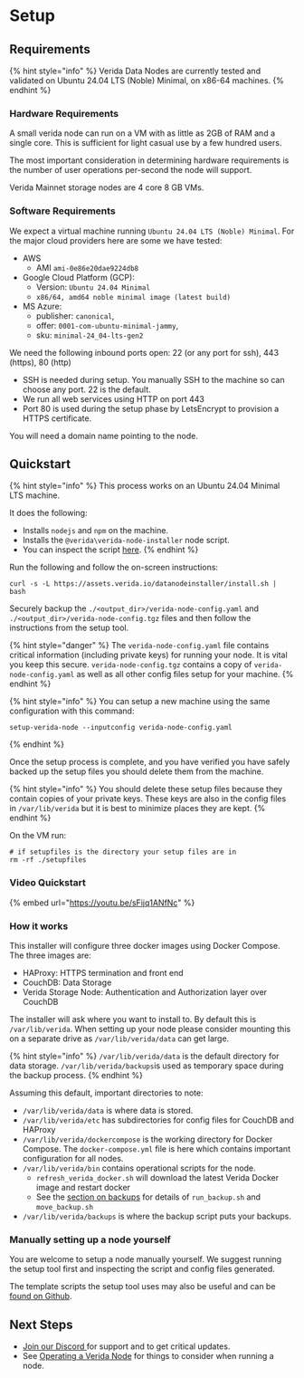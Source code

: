# Setup

## Requirements

{% hint style="info" %}
Verida Data Nodes are currently tested and validated on Ubuntu 24.04 LTS (Noble) Minimal, on x86-64 machines.
{% endhint %}

### Hardware Requirements

A small verida node can run on a VM with as little as 2GB of RAM and a single core. This is sufficient for light casual use by a few hundred users.

The most important consideration in determining hardware requirements is the number of user operations per-second the node will support.

Verida Mainnet storage nodes are 4 core 8 GB VMs.

### Software Requirements

We expect a virtual machine running `Ubuntu 24.04 LTS (Noble) Minimal`. For the major cloud providers here are some we have tested:

* AWS
  * AMI `ami-0e86e20dae9224db8`
* Google Cloud Platform (GCP):
  * Version: `Ubuntu 24.04 Minimal`
  * `x86/64, amd64 noble minimal image (latest build)`
* MS Azure:
  * publisher: `canonical`,
  * offer: `0001-com-ubuntu-minimal-jammy`,
  * sku: `minimal-24_04-lts-gen2`

We need the following inbound ports open: 22 (or any port for ssh), 443 (https), 80 (http)

* SSH is needed during setup. You manually SSH to the machine so can choose any port. 22 is the default.
* We run all web services using HTTP on port 443
* Port 80 is used during the setup phase by LetsEncrypt to provision a HTTPS certificate.

You will need a domain name pointing to the node.

## Quickstart

{% hint style="info" %}
This process works on an Ubuntu 24.04 Minimal LTS machine.

It does the following:

* Installs `nodejs` and `npm` on the machine.
* Installs the `@verida\verida-node-installer` node script.
* You can inspect the script [here](https://github.com/verida/storage-node-operators/blob/main/setup/installer/install.sh).
{% endhint %}

Run the following and follow the on-screen instructions:

```
curl -s -L https://assets.verida.io/datanodeinstaller/install.sh | bash
```

Securely backup the `./<output_dir>/verida-node-config.yaml` and `./<output_dir>/verida-node-config.tgz` files and then follow the instructions from the setup tool.

{% hint style="danger" %}
The `verida-node-config.yaml` file contains critical information (including private keys) for running your node. It is vital you keep this secure. `verida-node-config.tgz` contains a copy of `verida-node-config.yaml` as well as all other config files setup for your machine.
{% endhint %}

{% hint style="info" %}
You can setup a new machine using the same configuration with this command:

```
setup-verida-node --inputconfig verida-node-config.yaml
```
{% endhint %}

Once the setup process is complete, and you have verified you have safely backed up the setup files you should delete them from the machine.

{% hint style="info" %}
You should delete these setup files because they contain copies of your private keys. These keys are also in the config files in `/var/lib/verida` but it is best to minimize places they are kept.
{% endhint %}

On the VM run:

```
# if setupfiles is the directory your setup files are in 
rm -rf ./setupfiles
```

### Video Quickstart

{% embed url="https://youtu.be/sFijq1ANfNc" %}

### How it works

This installer will configure three docker images using Docker Compose. The three images are:

* HAProxy: HTTPS termination and front end
* CouchDB: Data Storage
* Verida Storage Node: Authentication and Authorization layer over CouchDB

The installer will ask where you want to install to. By default this is `/var/lib/verida`. When setting up your node please consider mounting this on a separate drive as `/var/lib/verida/data` can get large.

{% hint style="info" %}
`/var/lib/verida/data` is the default directory for data storage. `/var/lib/verida/backups`is used as temporary space during the backup process.
{% endhint %}

Assuming this default, important directories to note:

* `/var/lib/verida/data` is where data is stored.
* `/var/lib/verida/etc` has subdirectories for config files for CouchDB and HAProxy
* `/var/lib/verida/dockercompose` is the working directory for Docker Compose. The `docker-compose.yml` file is here which contains important configuration for all nodes.
* `/var/lib/verida/bin` contains operational scripts for the node.
  * `refresh_verida_docker.sh` will download the latest Verida Docker image and restart docker
  * See the [section on backups](broken-reference) for details of `run_backup.sh` and `move_backup.sh`
* `/var/lib/verida/backups` is where the backup script puts your backups.

###

### Manually setting up a node yourself

You are welcome to setup a node manually yourself. We suggest running the setup tool first and inspecting the script and config files generated.

The template scripts the setup tool uses may also be useful and can be [found on Github](https://github.com/verida/data-node-operators/tree/develop/setup/templates).

## Next Steps

* [Join our Discord ](https://discord.gg/AzcRJvvWEF)for support and to get critical updates.
* See [Operating a Verida Node](operations.md) for things to consider when running a node.

